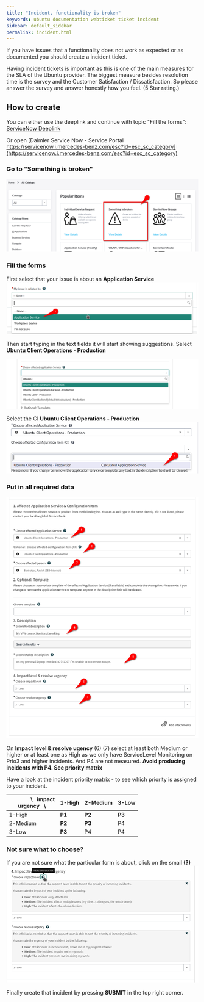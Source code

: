 ```yaml
---
title: "Incident, functionality is broken"
keywords: ubuntu documentation webticket ticket incident
sidebar: default_sidebar
permalink: incident.html
---
```


If you have issues that a functionality does not work as expected or as documented you should create a incident ticket.

Having incident tickets is important as this is one of the main measures for the SLA of the Ubuntu provider. The biggest measure  besides resolution time is the survey and the Customer Satisfaction / Dissatisfaction. So please answer the survey and answer honestly how you feel. (5 Star rating.)

## How to create

You can either use the deeplink and continue with topic "Fill the forms": [ServiceNow Deeplink](https://servicenow.i.mercedes-benz.com/esc?id=sc_cat_item&sys_id=062eec1f1b0c605093b43113dd4bcbf0) 

Or open [Daimler Service Now - Service Portal https://servicenow.i.mercedes-benz.com/esc?id=esc_sc_category](https://servicenow.i.mercedes-benz.com/esc?id=esc_sc_category)

### Go to **"Something is broken"**

![Service Portal](images/servicenow/snow_incident_02.png)

### Fill the forms

First select that your issue is about an **Application Service**
![Service Portal](images/servicenow/snow_incident_03-1.png)

Then start typing in the text fields it will start showing suggestions.
Select **Ubuntu Client Operations - Production**

![Service Portal](images/servicenow/snow_incident_03.png)

Select the CI **Ubuntu Client Operations - Production**
![Service Portal](images/servicenow/snow_incident_02-1.png)

### Put in all required data

![Service Portal](images/servicenow/snow_incident_04.png)

On **Impact level & resolve ugency** (6) (7) select at least both Medium or higher or at least one as High as we only have ServiceLevel Monitoring on Prio3 and higher incidents. And P4 are not measured. **Avoid producing incidents with P4. See priority matrix**

Have a look at the incident priority matrix - to see which priority is assigned to your incident.

| &nbsp;&nbsp;&nbsp;&nbsp;&nbsp;&nbsp;&nbsp;&nbsp;&nbsp;&nbsp;&nbsp;&nbsp;&nbsp;&nbsp; \ &nbsp;&nbsp;impact<br>urgency &nbsp; \  | 1-High  | 2-Medium  | 3-Low  |
|--------------------------------- |-------- |---------- |--------- |
| 1-High                           | **P1**  | **P2**    | **P3**   |
| 2-Medium                         | **P2**  | **P3**    | P4       |
| 3-Low                            | **P3**  | P4        | P4       |

### Not sure what to choose?

If you are not sure what the particular form is about, click on the small **(?)**
![Service Portal](images/servicenow/snow_incident_05.png)

Finally create that incident by pressing **SUBMIT** in the top right corner.
